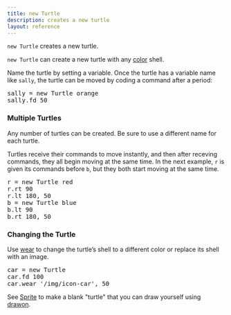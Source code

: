 ```yaml
---
title: new Turtle
description: creates a new turtle
layout: reference
---
```


`new Turtle` creates a new turtle.

`new Turtle` can create a new turtle with any [color](colors.html) shell. 

Name the turtle by setting a variable.  Once the turtle has a variable
name like `sally`, the turtle can be moved by coding a command after
a period:

<pre class="jumbo">
sally = new Turtle <span data-dfnup="optional color">orange</span>
sally<span data-dfn="command after a dot">.fd 50</span>
</pre>

<script type="demo">
sally = null
setup ->
  remove sally
demo ->
  sally = new Turtle orange
  sally.speed 1
  sally.fd 50
  sally.pause 1
  sync sally, turtle
  sally.label 'sally &rarr;', 'left'
  turtle.label 'original turtle', 'right'
</script>

### Multiple Turtles

Any number of turtles can be created.  Be sure to use a different
name for each turtle.

Turtles receive their commands to move instantly, and then
after receving commands, they all begin moving at the same time.
In the next example, `r` is given its commands before
`b`, but they both start moving at the same time.

<pre class="examp">
<span data-dfnright="for r">r = new Turtle red
r.rt 90
r.lt 180, 50</span>
<span data-dfnright="for b">b = new Turtle blue
b.lt 90
b.rt 180, 50</span>
</pre>

<script type="demo">
r = b = null
setup ->
  ht()
  remove r, b
  r = new Turtle red
  r.jump 0, -50
  b = new Turtle blue
  b.jump 0, -50
demo ->
  r.pause 1
  b.pause 1
  r.rt 90
  r.lt 180, 50
  b.lt 90
  b.rt 180, 50
</script>

### Changing the Turtle

Use [wear](wear.html) to change the turtle’s shell to a different color or replace its shell with an image.

<pre class="examp">
car = new Turtle
car.fd 100
car.wear '/img/icon-car', 50
</pre>

<script type="demo">
car = null
setup ->
  remove car
demo ->
  car = new Turtle
  car.speed 1
  car.fd 50
  car.wear '/img/icon-car', 50
</script>


See [Sprite](sprite.html) to make a blank "turtle" that you can draw yourself using [drawon](drawon.html).
